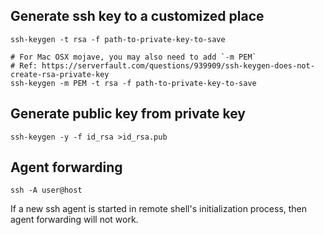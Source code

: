 ## Generate ssh key to a customized place

```
ssh-keygen -t rsa -f path-to-private-key-to-save

# For Mac OSX mojave, you may also need to add `-m PEM`
# Ref: https://serverfault.com/questions/939909/ssh-keygen-does-not-create-rsa-private-key
ssh-keygen -m PEM -t rsa -f path-to-private-key-to-save
```

## Generate public key from private key

```
ssh-keygen -y -f id_rsa >id_rsa.pub
```

## Agent forwarding

```
ssh -A user@host
```

If a new ssh agent is started in remote shell's initialization process, then agent forwarding will not work.
